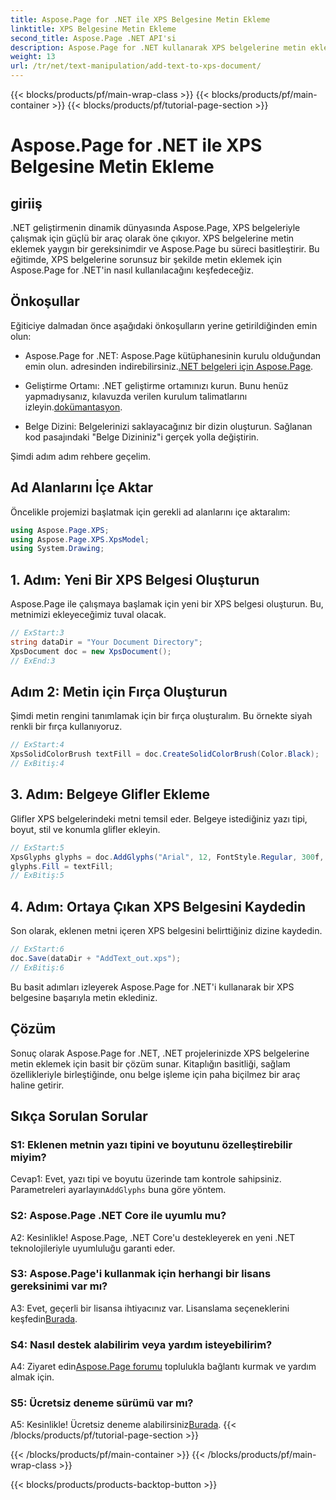 ```yaml
---
title: Aspose.Page for .NET ile XPS Belgesine Metin Ekleme
linktitle: XPS Belgesine Metin Ekleme
second_title: Aspose.Page .NET API'si
description: Aspose.Page for .NET kullanarak XPS belgelerine metin eklemeye ilişkin adım adım kılavuzu keşfedin. .NET projelerinizi zahmetsizce geliştirin.
weight: 13
url: /tr/net/text-manipulation/add-text-to-xps-document/
---
```


{{< blocks/products/pf/main-wrap-class >}}
{{< blocks/products/pf/main-container >}}
{{< blocks/products/pf/tutorial-page-section >}}

# Aspose.Page for .NET ile XPS Belgesine Metin Ekleme

## giriiş

.NET geliştirmenin dinamik dünyasında Aspose.Page, XPS belgeleriyle çalışmak için güçlü bir araç olarak öne çıkıyor. XPS belgelerine metin eklemek yaygın bir gereksinimdir ve Aspose.Page bu süreci basitleştirir. Bu eğitimde, XPS belgelerine sorunsuz bir şekilde metin eklemek için Aspose.Page for .NET'in nasıl kullanılacağını keşfedeceğiz.

## Önkoşullar

Eğiticiye dalmadan önce aşağıdaki önkoşulların yerine getirildiğinden emin olun:

- Aspose.Page for .NET: Aspose.Page kütüphanesinin kurulu olduğundan emin olun. adresinden indirebilirsiniz.[.NET belgeleri için Aspose.Page](https://reference.aspose.com/page/net/).

-  Geliştirme Ortamı: .NET geliştirme ortamınızı kurun. Bunu henüz yapmadıysanız, kılavuzda verilen kurulum talimatlarını izleyin.[dokümantasyon](https://reference.aspose.com/page/net/).

- Belge Dizini: Belgelerinizi saklayacağınız bir dizin oluşturun. Sağlanan kod pasajındaki "Belge Dizininiz"i gerçek yolla değiştirin.

Şimdi adım adım rehbere geçelim.

## Ad Alanlarını İçe Aktar

Öncelikle projemizi başlatmak için gerekli ad alanlarını içe aktaralım:

```csharp
using Aspose.Page.XPS;
using Aspose.Page.XPS.XpsModel;
using System.Drawing;
```

## 1. Adım: Yeni Bir XPS Belgesi Oluşturun

Aspose.Page ile çalışmaya başlamak için yeni bir XPS belgesi oluşturun. Bu, metnimizi ekleyeceğimiz tuval olacak.

```csharp
// ExStart:3
string dataDir = "Your Document Directory";
XpsDocument doc = new XpsDocument();
// ExEnd:3
```

## Adım 2: Metin için Fırça Oluşturun

Şimdi metin rengini tanımlamak için bir fırça oluşturalım. Bu örnekte siyah renkli bir fırça kullanıyoruz.

```csharp
// ExStart:4
XpsSolidColorBrush textFill = doc.CreateSolidColorBrush(Color.Black);
// ExBitiş:4
```

## 3. Adım: Belgeye Glifler Ekleme

Glifler XPS belgelerindeki metni temsil eder. Belgeye istediğiniz yazı tipi, boyut, stil ve konumla glifler ekleyin.

```csharp
// ExStart:5
XpsGlyphs glyphs = doc.AddGlyphs("Arial", 12, FontStyle.Regular, 300f, 450f, "Hello World!");
glyphs.Fill = textFill;
// ExBitiş:5
```

## 4. Adım: Ortaya Çıkan XPS Belgesini Kaydedin

Son olarak, eklenen metni içeren XPS belgesini belirttiğiniz dizine kaydedin.

```csharp
// ExStart:6
doc.Save(dataDir + "AddText_out.xps");
// ExBitiş:6
```

Bu basit adımları izleyerek Aspose.Page for .NET'i kullanarak bir XPS belgesine başarıyla metin eklediniz.

## Çözüm

Sonuç olarak Aspose.Page for .NET, .NET projelerinizde XPS belgelerine metin eklemek için basit bir çözüm sunar. Kitaplığın basitliği, sağlam özellikleriyle birleştiğinde, onu belge işleme için paha biçilmez bir araç haline getirir.

## Sıkça Sorulan Sorular

### S1: Eklenen metnin yazı tipini ve boyutunu özelleştirebilir miyim?

 Cevap1: Evet, yazı tipi ve boyutu üzerinde tam kontrole sahipsiniz. Parametreleri ayarlayın`AddGlyphs` buna göre yöntem.

### S2: Aspose.Page .NET Core ile uyumlu mu?

A2: Kesinlikle! Aspose.Page, .NET Core'u destekleyerek en yeni .NET teknolojileriyle uyumluluğu garanti eder.

### S3: Aspose.Page'i kullanmak için herhangi bir lisans gereksinimi var mı?

 A3: Evet, geçerli bir lisansa ihtiyacınız var. Lisanslama seçeneklerini keşfedin[Burada](https://purchase.aspose.com/buy).

### S4: Nasıl destek alabilirim veya yardım isteyebilirim?

 A4: Ziyaret edin[Aspose.Page forumu](https://forum.aspose.com/c/page/39) toplulukla bağlantı kurmak ve yardım almak için.

### S5: Ücretsiz deneme sürümü var mı?

 A5: Kesinlikle! Ücretsiz deneme alabilirsiniz[Burada](https://releases.aspose.com/).
{{< /blocks/products/pf/tutorial-page-section >}}

{{< /blocks/products/pf/main-container >}}
{{< /blocks/products/pf/main-wrap-class >}}

{{< blocks/products/products-backtop-button >}}
